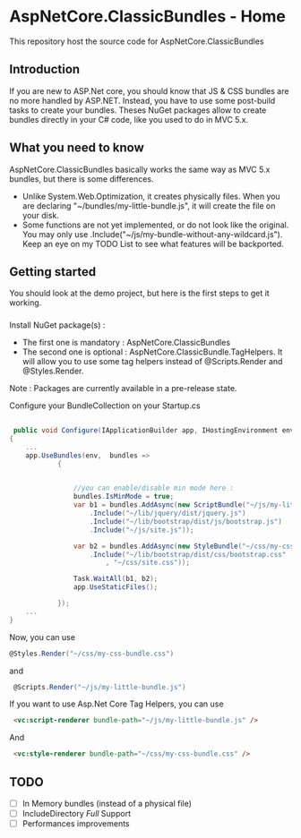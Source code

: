 # AspNetCore.ClassicBundles - Home
This repository host the source code for AspNetCore.ClassicBundles

## Introduction

If you are new to ASP.Net core, you should know that JS & CSS bundles are no more handled by ASP.NET. Instead, you have to use some post-build tasks to create your bundles. Theses NuGet packages allow to create bundles directly in your C# code, like you used to do in MVC 5.x.
## What you need to know

AspNetCore.ClassicBundles basically works the same way as MVC 5.x bundles, but there is some differences. 
- Unlike System.Web.Optimization, it creates physically files. When you are declaring "~/bundles/my-little-bundle.js", it will create the file on your disk.
- Some functions are not yet implemented, or do not look like the original. You may only use .Include("~/js/my-bundle-without-any-wildcard.js"). Keep an eye on my TODO List to see what features will be backported.

## Getting started

You should look at the demo project, but here is the first steps to get it working.

### 

Install NuGet package(s) : 
- The first one is mandatory : AspNetCore.ClassicBundles
- The second one is optional : AspNetCore.ClassicBundle.TagHelpers. It will allow you to use some tag helpers instead of @Scripts.Render and @Styles.Render.

Note : Packages are currently available in a pre-release state.

Configure your BundleCollection on your Startup.cs

```c#
 
 public void Configure(IApplicationBuilder app, IHostingEnvironment env, ILoggerFactory loggerFactory)
{
	...
	app.UseBundles(env,  bundles =>
            {
               

                //you can enable/disable min mode here :
                bundles.IsMinMode = true;
                var b1 = bundles.AddAsync(new ScriptBundle("~/js/my-little-bundle.js")
                    .Include("~/lib/jquery/dist/jquery.js")
                    .Include("~/lib/bootstrap/dist/js/bootstrap.js")
                    .Include("~/js/site.js"));

                var b2 = bundles.AddAsync(new StyleBundle("~/css/my-css-bundle.css")
                    .Include("~/lib/bootstrap/dist/css/bootstrap.css"
                        , "~/css/site.css"));

                Task.WaitAll(b1, b2);
                app.UseStaticFiles();

            });
	...
}

```



Now, you can use

```c#
@Styles.Render("~/css/my-css-bundle.css") 
```

and

```c#
 @Scripts.Render("~/js/my-little-bundle.js")
```

If you want to use  Asp.Net Core Tag Helpers, you can use

```html
 <vc:script-renderer bundle-path="~/js/my-little-bundle.js" />
```

And 

```html
 <vc:style-renderer bundle-path="~/css/my-css-bundle.css" /> 
```

## TODO
- [ ] In Memory bundles (instead of a physical file)
- [ ] IncludeDirectory *Full* Support
- [ ] Performances improvements
